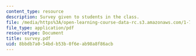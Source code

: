```yaml
---
content_type: resource
description: Survey given to students in the class.
file: /media/https%3A/open-learning-course-data-rc.s3.amazonaws.com/1-731-water-resource-systems-fall-2006/8bbdb7a054bdb53b0f6eab98a8f86acb_survey.pdf
file_type: application/pdf
resourcetype: Document
title: survey.pdf
uid: 8bbdb7a0-54bd-b53b-0f6e-ab98a8f86acb
---
```

